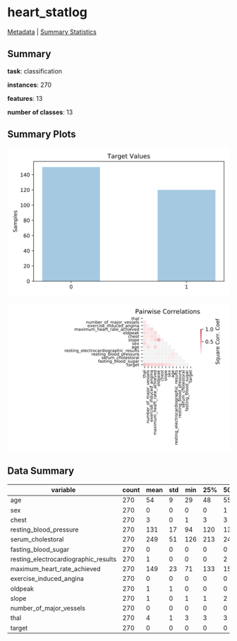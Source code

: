# heart_statlog

[Metadata](metadata.yaml) | [Summary Statistics](summary_stats.csv)

## Summary

**task**: classification

**instances**: 270

**features**: 13

**number of classes**: 13

## Summary Plots

![Labels](label.svg)

![Corr](corr.svg)

## Data Summary

|	variable	|	count	|	mean	|	std	|	min	|	25%	|	50%	|	75%	|	max|
| --- | --- | --- | --- | --- | --- | --- | --- | --- |
|	age	|	270	|	54	|	9	|	29	|	48	|	55	|	61	|	77
|	sex	|	270	|	0	|	0	|	0	|	0	|	1	|	1	|	1
|	chest	|	270	|	3	|	0	|	1	|	3	|	3	|	4	|	4
|	resting_blood_pressure	|	270	|	131	|	17	|	94	|	120	|	130	|	140	|	200
|	serum_cholestoral	|	270	|	249	|	51	|	126	|	213	|	245	|	280	|	564
|	fasting_blood_sugar	|	270	|	0	|	0	|	0	|	0	|	0	|	0	|	1
|	resting_electrocardiographic_results	|	270	|	1	|	0	|	0	|	0	|	2	|	2	|	2
|	maximum_heart_rate_achieved	|	270	|	149	|	23	|	71	|	133	|	153	|	166	|	202
|	exercise_induced_angina	|	270	|	0	|	0	|	0	|	0	|	0	|	1	|	1
|	oldpeak	|	270	|	1	|	1	|	0	|	0	|	0	|	1	|	6
|	slope	|	270	|	1	|	0	|	1	|	1	|	2	|	2	|	3
|	number_of_major_vessels	|	270	|	0	|	0	|	0	|	0	|	0	|	1	|	3
|	thal	|	270	|	4	|	1	|	3	|	3	|	3	|	7	|	7
|	target	|	270	|	0	|	0	|	0	|	0	|	0	|	1	|	1
